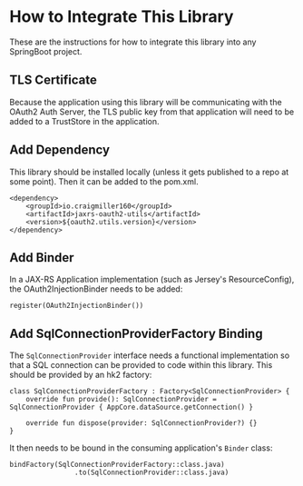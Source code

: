 # How to Integrate This Library

These are the instructions for how to integrate this library into any SpringBoot project.

## TLS Certificate

Because the application using this library will be communicating with the OAuth2 Auth Server, the TLS public key from that application will need to be added to a TrustStore in the application.

## Add Dependency

This library should be installed locally (unless it gets published to a repo at some point). Then it can be added to the pom.xml.

```
<dependency>
    <groupId>io.craigmiller160</groupId>
    <artifactId>jaxrs-oauth2-utils</artifactId>
    <version>${oauth2.utils.version}</version>
</dependency>
```

## Add Binder

In a JAX-RS Application implementation (such as Jersey's ResourceConfig), the OAuth2InjectionBinder needs to be added:

```
register(OAuth2InjectionBinder())
```

## Add SqlConnectionProviderFactory Binding

The `SqlConnectionProvider` interface needs a functional implementation so that a SQL connection can be provided to code within this library. This should be provided by an hk2 factory:

```
class SqlConnectionProviderFactory : Factory<SqlConnectionProvider> {
    override fun provide(): SqlConnectionProvider = SqlConnectionProvider { AppCore.dataSource.getConnection() }

    override fun dispose(provider: SqlConnectionProvider?) {}
}
```

It then needs to be bound in the consuming application's `Binder` class:

```
bindFactory(SqlConnectionProviderFactory::class.java)
                .to(SqlConnectionProvider::class.java)
```

